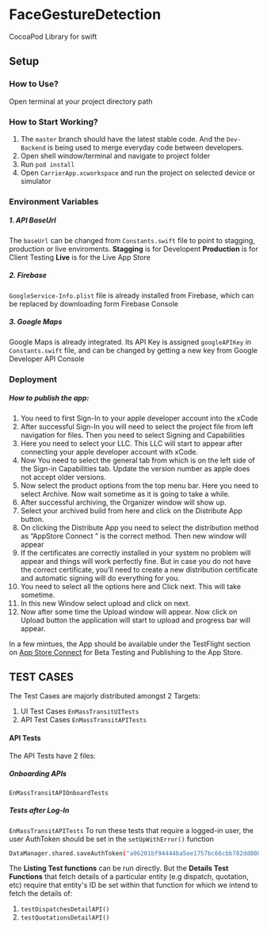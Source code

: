 # FaceGestureDetection
CocoaPod Library for swift 

## Setup
###  How to Use?
Open terminal at your project directory path 

### How to Start Working?
1. The `master` branch should have the latest stable code. And the `Dev-Backend` is being used to merge everyday code between developers.
2. Open shell window/terminal and navigate to project folder
4. Run `pod install`
5. Open `CarrierApp.xcworkspace` and run the project on selected device or simulator

### Environment Variables
##### 1. API BaseUrl
The `baseUrl` can be changed from `Constants.swift` file to point to stagging, production or live enviroments. 
**Stagging** is for Developent
**Production** is for Client Testing
**Live** is for the Live App Store
##### 2. Firebase
`GoogleService-Info.plist` file is already installed from Firebase, which can be replaced by downloading form Firebase Console
##### 3. Google Maps
Google Maps is already integrated. Its API Key is assigned `googleAPIKey` in `Constants.swift` file, and can be changed by getting a new key from Google Developer API Console

### Deployment
##### How to publish the app:
1. You need to first Sign-In to your apple developer account into the xCode
2. After successful Sign-In you will need to select the project file from left navigation for files. Then you need to select Signing and Capabilities
3. Here you need to select your LLC. This LLC will start to appear after connecting your apple developer account with xCode. 
4. Now You need to select the general tab from which is on the left side of the Sign-in Capabilities tab. Update the version number as apple does not accept older versions.
5. Now select the product options from the top menu bar. Here you need to select Archive. Now wait sometime as it is going to take a while.
6. After successful archiving, the Organizer window will show up.
7. Select your archived build from here and click on the Distribute App button.
8. On clicking the Distribute App you need to select the distribution method as “AppStore Connect ” is the correct method. Then new window will appear
9. If the certificates are correctly installed in your system no problem will appear and things will work perfectly fine. But in case you do not have the correct certificate, you’ll need to create a new distribution certificate and automatic signing will do everything for you. 
10. You need to select all the options here and Click next. This will take sometime.
11. In this new Window select upload and click on next. 
12. Now after some time the Upload window will appear. Now click on Upload button the application will start to upload and progress bar will appear.

In a few mintues, the App should be available under the TestFlight section on [App Store Connect](https://appstoreconnect.apple.com/ 'App Store Connect') for Beta Testing and Publishing to the App Store.


## TEST CASES
The Test Cases are majorly distributed amongst 2 Targets:
1. UI Test Cases
`EnMassTransitUITests`
2. API Test Cases
`EnMassTransitAPITests`

#### API Tests
The API Tests have 2 files:
##### Onboarding APIs
`EnMassTransitAPIOnboardTests`
##### Tests after Log-In
`EnMassTransitAPITests`
To run these tests that require a logged-in user, the user AuthToken should be set in the `setUpWithError()` function
```bash
DataManager.shared.saveAuthToken("a96201bf94444ba5ee1757bc66cbb782dd80838a")
```
The **Listing Test functions** can be run directly.
But the **Details Test Functions** that fetch details of a particular entity (e.g dispatch, quotation, etc) require that entity's ID be set within that function for which we intend to fetch the details of:
1. `testDispatchesDetailAPI()`
2. `testQuotationsDetailAPI()`
